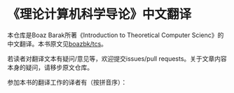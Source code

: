 # 《理论计算机科学导论》中文翻译
本仓库是Boaz Barak所著《Introduction to Theoretical Computer Scienc》的中文翻译。本书原文见[boazbk/tcs](https://github.com/boazbk/tcs)。

若读者对翻译文本有疑问/意见等，欢迎提交issues/pull requests。关于文章内容本身的疑问，请移步原文仓库。

参加本书的翻译工作的译者有（按拼音序）：
